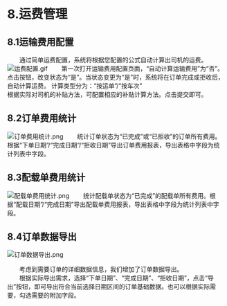 # 8.运费管理

## 8.1运输费用配置
&emsp;&emsp;通过简单运费配置，系统将根据您配置的公式自动计算出司机的运费。
![运费配置.gif](https://i.loli.net/2019/02/16/5c67c7b867e56.gif)
&emsp;&emsp;第一次打开运输费用配置页面，“自动计算运输费用”为“否”。点击按钮，改变状态为“是”。当状态变更为“是”时，系统将在订单完成或拒收后，自动计算运费。
计算类型分为：“按运单”/“按车次”   
根据实际对司机的补贴方法，可配置相应的补贴计算方法。点击提交即可。
## 8.2订单费用统计
![订单费用统计.png](https://i.loli.net/2019/01/15/5c3da9185e2ff.png)
&emsp;&emsp;统计订单状态为“已完成”或“已拒收”的订单所有费用。根据“下单日期”/“完成日期”/“拒收日期”导出订单费用报表，导出表格中字段为统计列表中字段。
## 8.3配载单费用统计
![配载单费用统计.png](https://i.loli.net/2019/01/15/5c3da9185c3eb.png)
&emsp;&emsp;统计配载单状态为“已完成”的配载单所有费用。根据“配载日期”/“完成日期”导出配载单费用报表，导出表格中字段为统计列表中字段。
## 8.4订单数据导出  
![订单数据导出.png](https://i.loli.net/2019/01/24/5c4981b7a1a78.png)  
  
&emsp;&emsp;考虑到需要订单的详细数据信息，我们增加了订单数据导出。  
&emsp;&emsp;根据实际导出需求，选择“下单日期”、“完成日期”、“拒收日期”，点击“导出”按钮，即可导出符合当前选择日期区间的订单基础数据。也可以根据实际需要，勾选需要的附加字段。